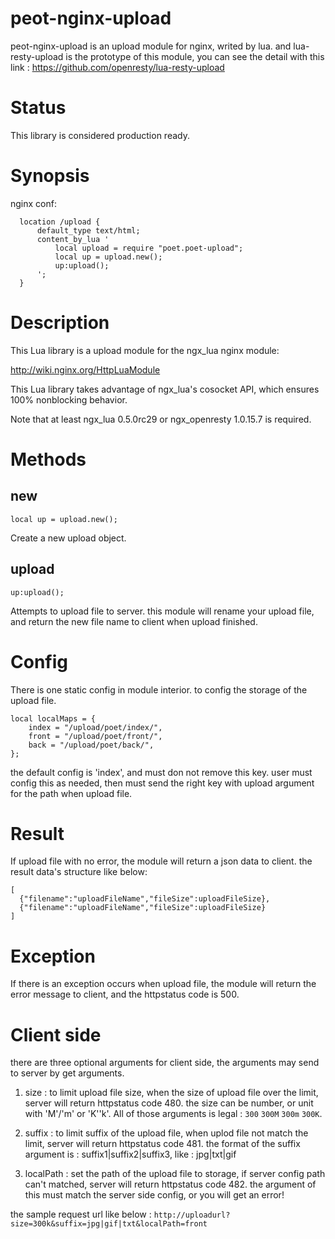 peot-nginx-upload
=================

peot-nginx-upload is an upload module for nginx, writed by lua.
and lua-resty-upload is the prototype of this module, you can see the detail with this link : https://github.com/openresty/lua-resty-upload

Status
======

This library is considered production ready.

Synopsis
========

nginx conf:

```
  location /upload {
      default_type text/html;
      content_by_lua '
          local upload = require "poet.poet-upload";
          local up = upload.new();
          up:upload();
      ';
  }
```

Description
===========

This Lua library is a upload module for the ngx_lua nginx module:

http://wiki.nginx.org/HttpLuaModule

This Lua library takes advantage of ngx_lua's cosocket API, which ensures 100% nonblocking behavior.

Note that at least ngx_lua 0.5.0rc29 or ngx_openresty 1.0.15.7 is required.


Methods
=======

new
---
```local up = upload.new();```

Create a new upload object.

upload
------

```up:upload();```

Attempts to upload file to server.
this module will rename your upload file, and return the new file name to client when upload finished.

Config
=======
There is one static config in module interior. to config the storage of the upload file.
```
local localMaps = {
    index = "/upload/poet/index/",
    front = "/upload/poet/front/",
    back = "/upload/poet/back/",
};
```
the default config is 'index', and must don not remove this key.
user must config this as needed, then must send the right key with upload argument for the path when upload file.



Result
===========
If upload file with no error, the module will return a json data to client.
the result data's structure like below:
```
[
  {"filename":"uploadFileName","fileSize":uploadFileSize},
  {"filename":"uploadFileName","fileSize":uploadFileSize}
]
```

Exception
===========

If there is an exception occurs when upload file, the module will return the error message to client, and the httpstatus code is 500.

Client side
===========

there are three optional arguments for client side, the arguments may send to server by get arguments.

1. size : to limit upload file size, when the size of upload file over the limit, server will return httpstatus code 480.
          the size can be number, or unit with 'M'/'m' or 'K''k'. All of those arguments is legal : `300` `300M` `300m` `300K`.

2. suffix : to limit suffix of the upload file, when uplod file not match the limit, server will return httpstatus code 481.
          the format of the suffix argument is : suffix1|suffix2|suffix3, like : jpg|txt|gif
          
3. localPath : set the path of the upload file to storage, if server config path can't matched, server will return httpstatus code 482.
          the argument of this must match the server side config, or you will get an error!

the sample request url like below :
```http://uploadurl?size=300k&suffix=jpg|gif|txt&localPath=front```


